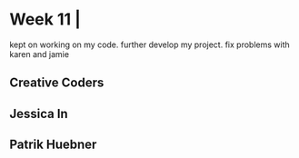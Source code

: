 # Week 11 | 

kept on working on my code. further develop my project. fix problems with karen and jamie

## Creative Coders
## Jessica In


## Patrik Huebner
